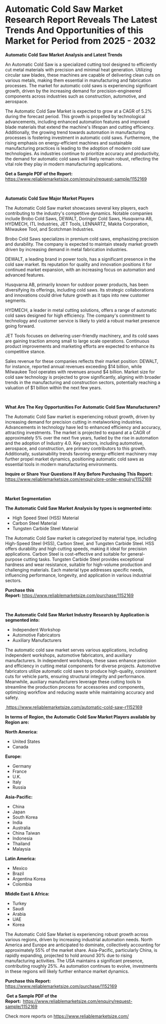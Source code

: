 <p><h1>Automatic Cold Saw Market Research Report Reveals The Latest Trends And Opportunities of this Market for Period from 2025 - 2032</h1></p><p><strong>Automatic Cold Saw Market Analysis and Latest Trends</strong></p>
<p><p>An Automatic Cold Saw is a specialized cutting tool designed to efficiently cut metal materials with precision and minimal heat generation. Utilizing circular saw blades, these machines are capable of delivering clean cuts on various metals, making them essential in manufacturing and fabrication processes. The market for automatic cold saws is experiencing significant growth, driven by the increasing demand for precision-engineered components across industries such as construction, automotive, and aerospace.</p><p>The Automatic Cold Saw Market is expected to grow at a CAGR of 5.2% during the forecast period. This growth is propelled by technological advancements, including enhanced automation features and improved blade materials that extend the machine's lifespan and cutting efficiency. Additionally, the growing trend towards automation in manufacturing processes is fostering investment in automatic cold saws. Furthermore, the rising emphasis on energy-efficient machines and sustainable manufacturing practices is leading to the adoption of modern cold saw technologies. As industries continue to prioritize accuracy and productivity, the demand for automatic cold saws will likely remain robust, reflecting the vital role they play in modern manufacturing applications.</p></p>
<p><strong>Get a Sample PDF of the Report:&nbsp;</strong> <a href="https://www.reliablemarketsize.com/enquiry/request-sample/1152169?utm_campaign=2733&utm_medium=2&utm_source=Github&utm_content=ia&utm_term=10042025&utm_id=automatic-cold-saw">https://www.reliablemarketsize.com/enquiry/request-sample/1152169</a></p>
<p>&nbsp;</p>
<p><strong>Automatic Cold Saw Major Market Players</strong></p>
<p><p>The Automatic Cold Saw market showcases several key players, each contributing to the industry's competitive dynamics. Notable companies include Brobo Cold Saws, DEWALT, Doringer Cold Saws, Husqvarna AB, HYDMECH, ITL Industries, JET Tools, LENNARTZ, Makita Corporation, Milwaukee Tool, and Scotchman Industries.</p><p>Brobo Cold Saws specializes in premium cold saws, emphasizing precision and durability. The company is expected to maintain steady market growth driven by increasing demand in metal fabrication industries.</p><p>DEWALT, a leading brand in power tools, has a significant presence in the cold saw market. Its reputation for quality and innovation positions it for continued market expansion, with an increasing focus on automation and advanced features.</p><p>Husqvarna AB, primarily known for outdoor power products, has been diversifying its offerings, including cold saws. Its strategic collaborations and innovations could drive future growth as it taps into new customer segments.</p><p>HYDMECH, a leader in metal cutting solutions, offers a range of automatic cold saws designed for high efficiency. The company's commitment to technology and customer service is likely to yield a robust market presence going forward.</p><p>JET Tools focuses on delivering user-friendly machinery, and its cold saws are gaining traction among small to large scale operations. Continuous product improvements and marketing efforts are expected to enhance its competitive stance.</p><p>Sales revenue for these companies reflects their market position: DEWALT, for instance, reported annual revenues exceeding $14 billion, while Milwaukee Tool operates with revenues around $4 billion. Market size for cold saw technology is projected to grow significantly, aligning with broader trends in the manufacturing and construction sectors, potentially reaching a valuation of $1 billion within the next few years.</p></p>
<p>&nbsp;</p>
<p><strong>What Are The Key Opportunities For Automatic Cold Saw Manufacturers?</strong></p>
<p><p>The Automatic Cold Saw market is experiencing robust growth, driven by increasing demand for precision cutting in metalworking industries. Advancements in technology have led to enhanced efficiency and accuracy, attracting investments. The market is projected to expand at a CAGR of approximately 5% over the next five years, fueled by the rise in automation and the adoption of Industry 4.0. Key sectors, including automotive, aerospace, and construction, are primary contributors to this growth. Additionally, sustainability trends favoring energy-efficient machinery may further propel market dynamics, positioning automatic cold saws as essential tools in modern manufacturing environments.</p></p>
<p><strong>Inquire or Share Your Questions If Any Before Purchasing This Report:</strong> <a href="https://www.reliablemarketsize.com/enquiry/pre-order-enquiry/1152169?utm_campaign=2733&utm_medium=2&utm_source=Github&utm_content=ia&utm_term=10042025&utm_id=automatic-cold-saw">https://www.reliablemarketsize.com/enquiry/pre-order-enquiry/1152169</a></p>
<p>&nbsp;</p>
<p><strong>Market Segmentation</strong></p>
<p><strong>The Automatic Cold Saw Market Analysis by types is segmented into:</strong></p>
<p><ul><li>High Speed Steel (HSS) Material</li><li>Carbon Steel Material</li><li>Tungsten Carbide Steel Material</li></ul></p>
<p><p>The Automatic Cold Saw market is categorized by material type, including High-Speed Steel (HSS), Carbon Steel, and Tungsten Carbide Steel. HSS offers durability and high cutting speeds, making it ideal for precision applications. Carbon Steel is cost-effective and suitable for general-purpose cutting tasks. Tungsten Carbide Steel provides exceptional hardness and wear resistance, suitable for high-volume production and challenging materials. Each material type addresses specific needs, influencing performance, longevity, and application in various industrial sectors.</p></p>
<p><strong>Purchase this Report:&nbsp;</strong><a href="https://www.reliablemarketsize.com/purchase/1152169?utm_campaign=2733&utm_medium=2&utm_source=Github&utm_content=ia&utm_term=10042025&utm_id=automatic-cold-saw">https://www.reliablemarketsize.com/purchase/1152169</a></p>
<p>&nbsp;</p>
<p><strong>The Automatic Cold Saw Market Industry Research by Application is segmented into:</strong></p>
<p><ul><li>Independent Workshop</li><li>Automotive Fabricators</li><li>Auxiliary Manufacturers</li></ul></p>
<p><p>The automatic cold saw market serves various applications, including independent workshops, automotive fabricators, and auxiliary manufacturers. In independent workshops, these saws enhance precision and efficiency in cutting metal components for diverse projects. Automotive fabricators utilize automatic cold saws to produce high-quality, consistent cuts for vehicle parts, ensuring structural integrity and performance. Meanwhile, auxiliary manufacturers leverage these cutting tools to streamline the production process for accessories and components, optimizing workflow and reducing waste while maintaining accuracy and safety.</p></p>
<p><a href="https://www.reliablemarketsize.com/automatic-cold-saw-r1152169?utm_campaign=2733&utm_medium=2&utm_source=Github&utm_content=ia&utm_term=10042025&utm_id=automatic-cold-saw">&nbsp;https://www.reliablemarketsize.com/automatic-cold-saw-r1152169</a></p>
<p><strong>In terms of Region, the Automatic Cold Saw Market Players available by Region are:</strong></p>
<p>
    <p> <strong> North America: </strong>
        <ul>
            <li>United States</li>
            <li>Canada</li>
        </ul>
        </p> 
    <p> <strong> Europe: </strong>
        <ul>
            <li>Germany</li>
            <li>France</li>
            <li>U.K.</li>
            <li>Italy</li>
            <li>Russia</li>
        </ul>
        </p> 
    <p> <strong> Asia-Pacific: </strong>
        <ul>
            <li>China</li>
            <li>Japan</li>
            <li>South Korea</li>
            <li>India</li>
            <li>Australia</li>
            <li>China Taiwan</li>
            <li>Indonesia</li>
            <li>Thailand</li>
            <li>Malaysia</li>
        </ul>
        </p> 
    <p> <strong> Latin America: </strong>
        <ul>
            <li>Mexico</li>
            <li>Brazil</li>
            <li>Argentina Korea</li>
            <li>Colombia</li>
        </ul>
        </p> 
    <p> <strong> Middle East & Africa: </strong>
        <ul>
            <li>Turkey</li>
            <li>Saudi</li>
            <li>Arabia</li>
            <li>UAE</li>
            <li>Korea</li>
        </ul>
    </p>
    </p>
<p><p>The Automatic Cold Saw Market is experiencing robust growth across various regions, driven by increasing industrial automation needs. North America and Europe are anticipated to dominate, collectively accounting for approximately 55% of the market share. Asia-Pacific, particularly China, is rapidly expanding, projected to hold around 30% due to rising manufacturing activities. The USA maintains a significant presence, contributing roughly 25%. As automation continues to evolve, investments in these regions will likely further enhance market dynamics.</p></p>
<p><strong>Purchase this Report: </strong><a href="https://www.reliablemarketsize.com/purchase/1152169?utm_campaign=2733&utm_medium=2&utm_source=Github&utm_content=ia&utm_term=10042025&utm_id=automatic-cold-saw">https://www.reliablemarketsize.com/purchase/1152169</a></p>
<p>&nbsp;<strong>Get a Sample PDF of the Report:&nbsp;&nbsp;</strong><a href="https://www.reliablemarketsize.com/enquiry/request-sample/1152169?utm_campaign=2733&utm_medium=2&utm_source=Github&utm_content=ia&utm_term=10042025&utm_id=automatic-cold-saw">https://www.reliablemarketsize.com/enquiry/request-sample/1152169</a></p>
<p><strong></strong></p>
<p>Check more reports on <a href="https://www.reliablemarketsize.com/?utm_campaign=2733&utm_medium=2&utm_source=Github&utm_content=ia&utm_term=10042025&utm_id=automatic-cold-saw">https://www.reliablemarketsize.com/</a></p>